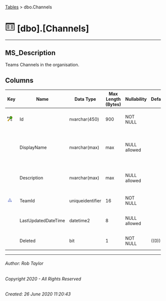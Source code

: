 #### 

[Tables](Tables.md) > dbo.Channels

# ![Tables](../images/Table32.png) [dbo].[Channels]

---

## <a name="#description"></a>MS_Description

Teams Channels in the organisation.

## <a name="#columns"></a>Columns

| Key | Name | Data Type | Max Length (Bytes) | Nullability | Default | Description |
|---|---|---|---|---|---|---|
| [![Cluster Primary Key PK_dbo.Channels: Id](../images/pkcluster.png)](#indexes) | Id | nvarchar(450) | 900 | NOT NULL |  | _The channel's unique identifier._ |
|  | DisplayName | nvarchar(max) | max | NULL allowed |  | _Channel name as it will appear to the user in Microsoft Teams._ |
|  | Description | nvarchar(max) | max | NULL allowed |  | _Optional textual description for the channel._ |
| [![Indexes IX_TeamId](../images/Index.png)](#indexes) | TeamId | uniqueidentifier | 16 | NOT NULL |  | _Foreign Key to Id in dbo.Teams._ |
|  | LastUpdatedDateTime | datetime2 | 8 | NULL allowed |  | _The date the row was last updated._ |
|  | Deleted | bit | 1 | NOT NULL | ((0)) | _Whether this record is deleted._ |


---

###### Author:  Rob Taylor

###### Copyright 2020 - All Rights Reserved

###### Created: 26 June 2020 11:20:43

